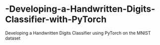 # -Developing-a-Handwritten-Digits-Classifier-with-PyTorch
Developing a Handwritten Digits Classifier using PyTorch on the MNIST dataset

